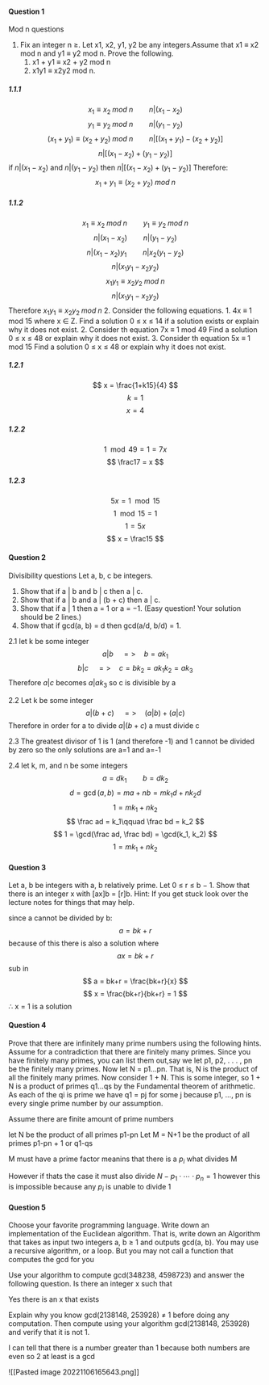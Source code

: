#### Question 1
Mod n questions
1. Fix an integer n ≥. Let x1, x2, y1, y2 be any integers.Assume that x1 ≡ x2 mod n and y1 ≡ y2 mod n. Prove the following.
	1. x1 + y1 ≡ x2 + y2 mod n
	2. x1y1 ≡ x2y2 mod n.

##### 1.1.1
$$ x_1\equiv x_2\; mod\; n\qquad n|(x_1-x_2) $$
$$ y_1\equiv y_2\; mod\; n\qquad n|(y_1-y_2) $$
$$ (x_1+y_1)\equiv(x_2+y_2)\; mod\; n\qquad n|[(x_1+y_1)-(x_2+y_2)] $$
$$ n|[(x_1-x_2)+(y_1-y_2)] $$
if $n|(x_1-x_2)$ and $n|(y_1-y_2)$ then $n|[(x_1-x_2)+(y_1-y_2)]$
Therefore:
$$ x_1+y_1\equiv(x_2+y_2)\; mod\; n $$
##### 1.1.2
$$ x_1\equiv x_2\; mod\; n\qquad y_1 \equiv y_2\; mod\; n $$
$$ n|(x_1-x_2)\qquad n|(y_1-y_2) $$
$$ n|(x_1-x_2)y_1\qquad n|x_2(y_1-y_2) $$
$$ n|(x_1y_1-x_2y_2) $$
$$ x_1y_1\equiv x_2y_2\; mod\; n $$
$$ n|(x_1y_1-x_2y_2) $$
Therefore $x_1y_1\equiv x_2y_2\; mod\; n$
2. Consider the following equations.
	1. 4x ≡ 1 mod 15 where x ∈ Z. Find a solution 0 ≤ x ≤ 14 if a solution exists or explain why it does not exist.
	2. Consider th equation 7x ≡ 1 mod 49 Find a solution 0 ≤ x ≤ 48 or explain why it does not exist.
	3. Consider th equation 5x ≡ 1 mod 15 Find a solution 0 ≤ x ≤ 48 or explain why it does not exist.

##### 1.2.1
$$ x = \frac{1+k15}{4} $$
$$ k = 1 $$
$$ x = 4 $$

##### 1.2.2
$$1 \mod 49 = 1 = 7x$$
$$ \frac17 = x $$
##### 1.2.3
$$ 5x = 1\mod 15 $$
$$ 1\mod 15 = 1 $$
$$ 1 = 5x $$
$$ x = \frac15 $$

#### Question 2
Divisibility questions Let a, b, c be integers.
1. Show that if a | b and b | c then a | c.
2. Show that if a | b and a | (b + c) then a | c.
3. Show that if a | 1 then a = 1 or a = −1. (Easy question! Your solution should be 2 lines.)
4. Show that if gcd(a, b) = d then gcd(a/d, b/d) = 1.

2.1
let k be some integer
$$ a|b\quad =>\quad b=ak_1 $$
$$ b|c\quad =>\quad c=bk_2 = ak_1k_2 = ak_3 $$
Therefore $a|c$ becomes $a|ak_3$ so c is divisible by a

2.2
Let k be some integer
$$ a|(b+c)\quad => \quad (a|b) + (a|c) $$
Therefore in order for a to divide $a|(b+c)$ a must divide c

2.3
The greatest divisor of 1 is 1 (and therefore -1) and 1 cannot be divided by zero so the only solutions are a=1 and a=-1

2.4
let k, m, and n be some integers
$$ a = dk_1\qquad b = dk_2 $$
$$ d = \gcd(a,b) = ma + nb = mk_1d + nk_2d $$
$$ 1 = mk_1 + nk_2 $$
$$ \frac ad = k_1\qquad \frac bd = k_2 $$
$$ 1 = \gcd(\frac ad, \frac bd) = \gcd(k_1, k_2) $$
$$ 1 = mk_1 + nk_2 $$

#### Question 3
Let a, b be integers with a, b relatively prime. Let 0 ≤ r ≤ b − 1. Show that there is an integer x with [ax]b = [r]b. Hint: If you get stuck look over the lecture notes for things that may help.

since a cannot be divided by b:
$$ a = bk + r $$
because of this there is also a solution where
$$ ax = bk + r $$
sub in
$$ a = bk+r = \frac{bk+r}{x} $$
$$ x = \frac{bk+r}{bk+r} = 1 $$
$\therefore$ x = 1 is a solution


#### Question 4
Prove that there are infinitely many prime numbers using the following hints. Assume for a contradiction that there are finitely many primes. Since you have finitely many primes, you can list them out,say we let p1, p2, . . . , pn be the finitely many primes. Now let N = p1...pn. That is, N is the product of all the finitely many primes. Now consider 1 + N. This is some integer, so 1 + N is a product of primes q1...qs by the Fundamental theorem of arithmetic. As each of the qi is prime we have q1 = pj for some j because p1, ..., pn is every single prime number by our assumption.

Assume there are finite amount of prime numbers

let N be the product of all primes p1-pn
Let M = N+1 be the product of all primes p1-pn + 1 or q1-qs

M must have a prime factor meanins that there is a $p_i$ what divides M

However if thats the case it must also divide $N - p_1\cdot \cdots\cdot p_n  = 1$ however this is impossible because any $p_i$ is unable to divide 1

#### Question 5
Choose your favorite programming language. Write down an implementation of the Euclidean algorithm. That is, write down an Algorithm that takes as input two integers a, b ≥ 1 and outputs gcd(a, b). You may use a recursive algorithm, or a loop. But you may not call a function that computes the gcd for you

Use your algorithm to compute gcd(348238, 4598723) and answer the following question. Is there an integer x such that

Yes there is an x that exists
$$  $$

Explain why you know gcd(2138148, 253928) $\neq$ 1 before doing any computation. Then compute using your algorithm gcd(2138148, 253928) and verify that it is not 1.

I can tell that there is a number greater than 1 because both numbers are even so 2 at least is a gcd

![[Pasted image 20221106165643.png]]
